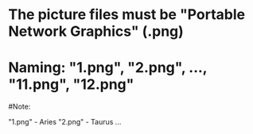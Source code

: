 # The picture files must be "Portable Network Graphics" (.png)

# Naming: "1.png", "2.png", ..., "11.png", "12.png"

#Note: 

"1.png" - Aries
"2.png" - Taurus
...